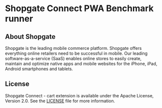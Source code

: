 # Shopgate Connect PWA Benchmark runner

## About Shopgate
Shopgate is the leading mobile commerce platform.
Shopgate offers everything online retailers need to be successful in mobile. Our leading
software-as-a-service (SaaS) enables online stores to easily create, maintain and optimize native
apps and mobile websites for the iPhone, iPad, Android smartphones and tablets.

## License
Shopgate Connect - cart extension is available under the Apache License, Version 2.0.
See the [LICENSE](./LICENSE) file for more information.
